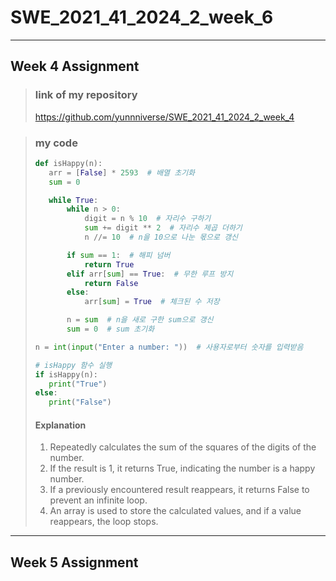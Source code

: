 # SWE_2021_41_2024_2_week_6

---

## Week 4 Assignment
> ### link of my repository
> https://github.com/yunnniverse/SWE_2021_41_2024_2_week_4


> ### my code
> ```python
>def isHappy(n):
>    arr = [False] * 2593  # 배열 초기화
>    sum = 0
>
>    while True:
>        while n > 0:
>            digit = n % 10  # 자리수 구하기
>            sum += digit ** 2  # 자리수 제곱 더하기
>            n //= 10  # n을 10으로 나눈 몫으로 갱신
>
>        if sum == 1:  # 해피 넘버
>            return True
>        elif arr[sum] == True:  # 무한 루프 방지
>            return False
>        else:
>            arr[sum] = True  # 체크된 수 저장
>
>        n = sum  # n을 새로 구한 sum으로 갱신
>        sum = 0  # sum 초기화
>
> n = int(input("Enter a number: "))  # 사용자로부터 숫자를 입력받음
>
># isHappy 함수 실행
>if isHappy(n):
>    print("True")
>else:
>    print("False")
> ```
> #### Explanation
> 1. Repeatedly calculates the sum of the squares of the digits of the number.
> 2. If the result is 1, it returns True, indicating the number is a happy number.
> 3. If a previously encountered result reappears, it returns False to prevent an infinite loop.
> 4. An array is used to store the calculated values, and if a value reappears, the loop stops.

---

## Week 5 Assignment

